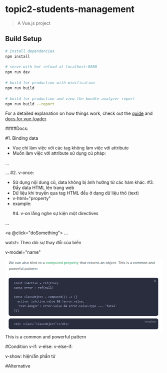 # topic2-students-management

> A Vue.js project

## Build Setup

``` bash
# install dependencies
npm install

# serve with hot reload at localhost:8080
npm run dev

# build for production with minification
npm run build

# build for production and view the bundle analyzer report
npm run build --report
```

For a detailed explanation on how things work, check out the [guide](http://vuejs-templates.github.io/webpack/) and [docs for vue-loader](http://vuejs.github.io/vue-loader).

####Docs:

#1. Binding data
- Vue chỉ làm việc với các tag không làm việc với attribute
- Muốn làm việc với attribute sử dụng cú pháp: 
<!-- cú pháp đầy đủ -->
<a v-bind:href="url"> ... </a>

<!-- cú pháp rút gọn: dùng dấu hai chấm -->
<a :href="url"> ... </a>
#2. v-once: 
- Sử dụng nội dung cũ, data không bị ảnh hưởng từ các hàm khác.
#3. Đẩy data HTML lên trang web
- Dữ liệu khi truyền qua tag HTML đều ở dạng dữ liệu thô (text) 
- v-html="property"
- example: <p v-html="getPasswordHTML"></p>
#4. v-on lắng nghe sự kiện một directives
<!-- cú pháp đầy đủ -->
<a v-on:click="doSomething"> ... </a>

<!-- cú pháp rút gọn: dùng kí tự @ -->
<a @click="doSomething"> ... </a>

watch: Theo dõi sự thay đổi của biến

v-model="name"

![pattern image](image.png)
This is a common and powerful pattern

#Condition
v-if: 
v-else:
v-else-if:

v-show: hiện/ẩn phần tử 

#Alternative <template> : Được sử dụng trong v-for, v-if,...

#Loop: 
- looping throught index of number: v-for="i in 10"
- v-for="element in list"

#Keep tracking

#Mutiple Instance in Vue
- Mỗi một Instance quản lí component thông qua 'el' property.
- Access giá trị của các Instance bằng việc sử dụng object của instance đó rồi gọi đến giá trị (obj.title), hoặc obj.$data.title

#Vue manager 
- Với data bên trong instance, Vuejs có watcher property tạo ra các getter setter cho data đó.
- Các giá trị được tạo bên ngoài instance sẽ không được quản lí bởi watcher của instance đó.    

VueJs tạo ra một virtual DOM 

Tham khảo thêm về api trong link
https://vi.vuejs.org/v2/api/#Global-Config